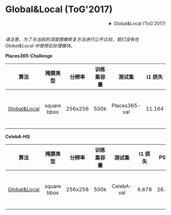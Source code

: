 # Global&Local (ToG'2017)

<!-- [ALGORITHM] -->

<details>
<summary align="right">Global&Local (ToG'2017)</summary>

```bibtex
@article{iizuka2017globally,
  title={Globally and locally consistent image completion},
  author={Iizuka, Satoshi and Simo-Serra, Edgar and Ishikawa, Hiroshi},
  journal={ACM Transactions on Graphics (ToG)},
  volume={36},
  number={4},
  pages={1--14},
  year={2017},
  publisher={ACM New York, NY, USA}
}
```

</details>

<br/>

*请注意，为了与当前的深度图像修复方法进行公平比较，我们没有在 Global&Local 中使用后处理模块。*

**Places365-Challenge**

|                                     算法                                     |    掩膜类型     |   分辨率   | 训练集容量 |      测试集      | l1 损失  |  PSNR  | SSIM  |                                                                                                                       下载                                                                                                                        |
| :------------------------------------------------------------------------: | :---------: | :-----: | :---: | :-----------: | :----: | :----: | :---: | :---------------------------------------------------------------------------------------------------------------------------------------------------------------------------------------------------------------------------------------------: |
| [Global&Local](/configs/inpainting/global_local/gl_256x256_8x12_places.py) | square bbox | 256x256 | 500k  | Places365-val | 11.164 | 23.152 | 0.862 | [模型](https://download.openmmlab.com/mmediting/inpainting/global_local/gl_256x256_8x12_places_20200619-52a040a8.pth) \| [日志](https://download.openmmlab.com/mmediting/inpainting/global_local/gl_256x256_8x12_places_20200619-52a040a8.log.json) |

**CelebA-HQ**

|                                     算法                                     |    掩膜类型     |   分辨率   | 训练集容量 |    测试集     | l1 损失 |  PSNR  | SSIM  |                                                                                                                       下载                                                                                                                        |
| :------------------------------------------------------------------------: | :---------: | :-----: | :---: | :--------: | :---: | :----: | :---: | :---------------------------------------------------------------------------------------------------------------------------------------------------------------------------------------------------------------------------------------------: |
| [Global&Local](/configs/inpainting/global_local/gl_256x256_8x12_celeba.py) | square bbox | 256x256 | 500k  | CelebA-val | 6.678 | 26.780 | 0.904 | [模型](https://download.openmmlab.com/mmediting/inpainting/global_local/gl_256x256_8x12_celeba_20200619-5af0493f.pth) \| [日志](https://download.openmmlab.com/mmediting/inpainting/global_local/gl_256x256_8x12_celeba_20200619-5af0493f.log.json) |
